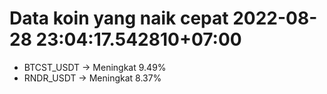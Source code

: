 # Data koin yang naik cepat 2022-08-28 23:04:17.542810+07:00

* BTCST_USDT -> Meningkat 9.49%
* RNDR_USDT -> Meningkat 8.37%
